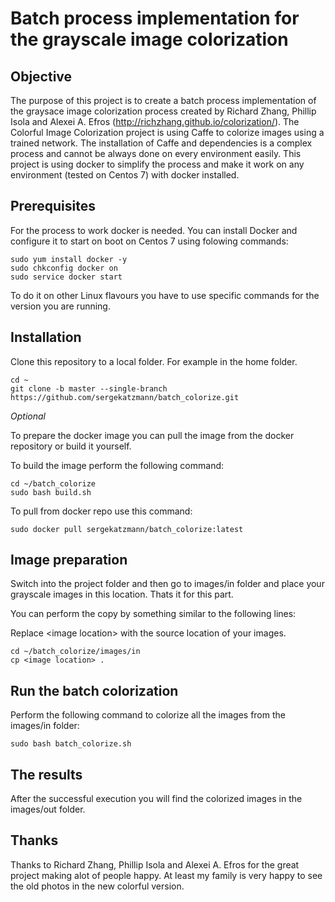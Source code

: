 # Batch process implementation for the grayscale image colorization

Objective
------------
The purpose of this project is to create a batch process implementation of the graysace image colorization process created by Richard Zhang, Phillip Isola and Alexei A. Efros (http://richzhang.github.io/colorization/).
The Colorful Image Colorization project is using Caffe to colorize images using a trained network. The installation of Caffe and dependencies is a complex process and cannot be always done on every environment easily.
This project is using docker to simplify the process and make it work on any environment (tested on Centos 7) with docker installed.

Prerequisites
------------
For the process to work docker is needed.
You can install Docker and configure it to start on boot on Centos 7 using folowing commands:

```
sudo yum install docker -y
sudo chkconfig docker on
sudo service docker start
```

To do it on other Linux flavours you have to use specific commands for the version you are running.


Installation
------------

Clone this repository to a local folder. For example in the home folder.

```
cd ~
git clone -b master --single-branch https://github.com/sergekatzmann/batch_colorize.git
```

_Optional_

To prepare the docker image you can pull the image from the docker repository or build it yourself.

To build the image perform the following command:

```
cd ~/batch_colorize
sudo bash build.sh
```

To pull from docker repo use this command:

```
sudo docker pull sergekatzmann/batch_colorize:latest
```

Image preparation
------------

Switch into the project folder and then go to images/in folder and place your grayscale images in this location.
Thats it for this part.

You can perform the copy by something similar to the following lines:

Replace \<image location\> with the source location of your images.
```
cd ~/batch_colorize/images/in
cp <image location> .
```

Run the batch colorization
------------
Perform the following command to colorize all the images from the images/in folder:


```
sudo bash batch_colorize.sh

```

The results
------------
After the successful execution you will find the colorized images in the images/out folder.


Thanks
------------
Thanks to Richard Zhang, Phillip Isola and Alexei A. Efros for the great project making alot of people happy. At least my family is very happy to see the old photos in the new colorful version.







